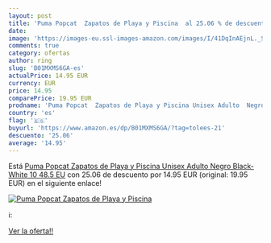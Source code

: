 ```yaml
---
layout: post
title: 'Puma Popcat  Zapatos de Playa y Piscina  al 25.06 % de descuento'
date: 
image: 'https://images-eu.ssl-images-amazon.com/images/I/41DqInAEjnL._SL200_.jpg'
comments: true
category: ofertas
author: ring
slug: 'B01MXMS6GA-es'
actualPrice: 14.95 EUR
currency: EUR
price: 14.95
comparePrice: 19.95 EUR
prodname: 'Puma Popcat  Zapatos de Playa y Piscina Unisex Adulto  Negro Black-White 10  48.5 EU'
country: 'es'
flag: '🇪🇸'
buyurl: 'https://www.amazon.es/dp/B01MXMS6GA/?tag=tolees-21'
descuento: '25.06'
average: '14.95'
---
```


Está [Puma Popcat  Zapatos de Playa y Piscina Unisex Adulto  Negro Black-White 10  48.5 EU](https://www.amazon.es/dp/B01MXMS6GA/?tag=tolees-21) con 25.06 de descuento por 14.95 EUR (original: 19.95 EUR) en el siguiente enlace!

[![Puma Popcat  Zapatos de Playa y Piscina ](https://images-eu.ssl-images-amazon.com/images/I/41DqInAEjnL._SL200_.jpg)](https://www.amazon.es/dp/B01MXMS6GA/?tag=tolees-21)

ℹ️:


[Ver la oferta!!](https://www.amazon.es/dp/B01MXMS6GA/?tag=tolees-21)
